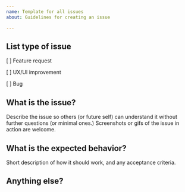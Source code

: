 ```yaml
---
name: Template for all issues
about: Guidelines for creating an issue

---
```


## List type of issue
[  ] Feature request

[  ] UX/UI improvement

[  ] Bug

## What is the issue?
Describe the issue so others (or future self) can understand it without further questions (or minimal ones.) Screenshots or gifs of the issue in action are welcome.

## What is the expected behavior?
Short description of how it should work, and any acceptance criteria.

## Anything else?
